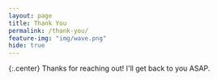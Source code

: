```yaml
---
layout: page
title: Thank You
permalink: /thank-you/
feature-img: "img/wave.png"
hide: true
---
```


{:.center} Thanks for reaching out! I'll get back to you ASAP.
